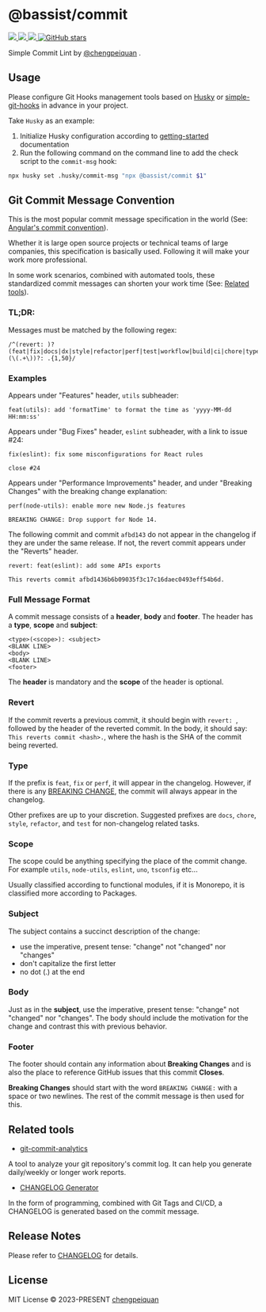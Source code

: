 # @bassist/commit

<p>
  <a href='https://www.npmjs.com/package/@bassist/commit'>
    <img src="https://img.shields.io/npm/v/@bassist/commit?color=f43f5e&label=npm" />
  </a>
  <a href="https://www.npmjs.com/package/@bassist/commit" target="__blank">
    <img src="https://img.shields.io/npm/dm/@bassist/commit?color=f43f5e&label=" />
  </a>
  <a href="https://github.com/chengpeiquan/bassist/tree/main/packages/commit" target="__blank">
    <img src="https://img.shields.io/static/v1?label=&message=docs%20%26%20demos&color=f43f5e" />
  </a>
  <a href="https://github.com/chengpeiquan/bassist" target="__blank">
    <img alt="GitHub stars" src="https://img.shields.io/github/stars/chengpeiquan/bassist?style=social" />
  </a>
</p>

Simple Commit Lint by [@chengpeiquan](https://github.com/chengpeiquan) .

## Usage

Please configure Git Hooks management tools based on [Husky](https://github.com/typicode/husky) or [simple-git-hooks](https://github.com/toplenboren/simple-git-hooks) in advance in your project.

Take `Husky` as an example:

1. Initialize Husky configuration according to [getting-started](https://typicode.github.io/husky/getting-started.html) documentation
2. Run the following command on the command line to add the check script to the `commit-msg` hook:

```bash
npx husky set .husky/commit-msg "npx @bassist/commit $1"
```

## Git Commit Message Convention

This is the most popular commit message specification in the world (See: [Angular's commit convention](https://github.com/conventional-changelog/conventional-changelog/tree/master/packages/conventional-changelog-angular)).

Whether it is large open source projects or technical teams of large companies, this specification is basically used. Following it will make your work more professional.

In some work scenarios, combined with automated tools, these standardized commit messages can shorten your work time (See: [Related tools](#related-tools)).

### TL;DR:

Messages must be matched by the following regex:

```
/^(revert: )?(feat|fix|docs|dx|style|refactor|perf|test|workflow|build|ci|chore|types|wip)(\(.+\))?: .{1,50}/
```

### Examples

Appears under "Features" header, `utils` subheader:

```
feat(utils): add 'formatTime' to format the time as 'yyyy-MM-dd HH:mm:ss'
```

Appears under "Bug Fixes" header, `eslint` subheader, with a link to issue #24:

```
fix(eslint): fix some misconfigurations for React rules

close #24
```

Appears under "Performance Improvements" header, and under "Breaking Changes" with the breaking change explanation:

```
perf(node-utils): enable more new Node.js features

BREAKING CHANGE: Drop support for Node 14.
```

The following commit and commit `afbd143` do not appear in the changelog if they are under the same release. If not, the revert commit appears under the "Reverts" header.

```
revert: feat(eslint): add some APIs exports

This reverts commit afbd1436b6b09035f3c17c16daec0493eff54b6d.
```

### Full Message Format

A commit message consists of a **header**, **body** and **footer**. The header has a **type**, **scope** and **subject**:

```
<type>(<scope>): <subject>
<BLANK LINE>
<body>
<BLANK LINE>
<footer>
```

The **header** is mandatory and the **scope** of the header is optional.

### Revert

If the commit reverts a previous commit, it should begin with `revert: `, followed by the header of the reverted commit. In the body, it should say: `This reverts commit <hash>.`, where the hash is the SHA of the commit being reverted.

### Type

If the prefix is `feat`, `fix` or `perf`, it will appear in the changelog. However, if there is any [BREAKING CHANGE](#footer), the commit will always appear in the changelog.

Other prefixes are up to your discretion. Suggested prefixes are `docs`, `chore`, `style`, `refactor`, and `test` for non-changelog related tasks.

### Scope

The scope could be anything specifying the place of the commit change. For example `utils`, `node-utils`, `eslint`, `uno`, `tsconfig` etc...

Usually classified according to functional modules, if it is Monorepo, it is classified more according to Packages.

### Subject

The subject contains a succinct description of the change:

- use the imperative, present tense: "change" not "changed" nor "changes"
- don't capitalize the first letter
- no dot (.) at the end

### Body

Just as in the **subject**, use the imperative, present tense: "change" not "changed" nor "changes".
The body should include the motivation for the change and contrast this with previous behavior.

### Footer

The footer should contain any information about **Breaking Changes** and is also the place to
reference GitHub issues that this commit **Closes**.

**Breaking Changes** should start with the word `BREAKING CHANGE:` with a space or two newlines. The rest of the commit message is then used for this.

## Related tools

- [git-commit-analytics](https://github.com/analyticsjs/git-commit-analytics)

A tool to analyze your git repository's commit log. It can help you generate daily/weekly or longer work reports.

- [CHANGELOG Generator](https://github.com/chengpeiquan/bassist/blob/main/scripts/changelog.ts)

In the form of programming, combined with Git Tags and CI/CD, a CHANGELOG is generated based on the commit message.

## Release Notes

Please refer to [CHANGELOG](https://github.com/chengpeiquan/bassist/blob/main/packages/commit/CHANGELOG.md) for details.

## License

MIT License © 2023-PRESENT [chengpeiquan](https://github.com/chengpeiquan)
